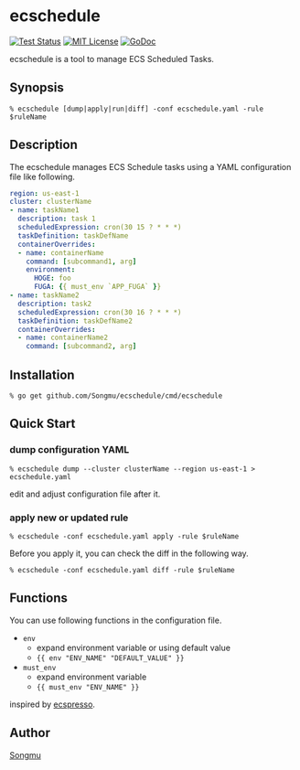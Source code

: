 ecschedule
=======

[![Test Status](https://github.com/Songmu/ecschedule/workflows/test/badge.svg?branch=main)][actions]
[![MIT License](http://img.shields.io/badge/license-MIT-blue.svg?style=flat-square)][license]
[![GoDoc](https://godoc.org/github.com/Songmu/ecschedule?status.svg)][godoc]

[actions]: https://github.com/Songmu/ecschedule/actions?workflow=test
[license]: https://github.com/Songmu/ecschedule/blob/main/LICENSE
[godoc]: https://godoc.org/github.com/Songmu/ecschedule

ecschedule is a tool to manage ECS Scheduled Tasks.

## Synopsis

```command
% ecschedule [dump|apply|run|diff] -conf ecschedule.yaml -rule $ruleName
```

## Description

The ecschedule manages ECS Schedule tasks using a YAML configuration file like following.

```yaml
region: us-east-1
cluster: clusterName
- name: taskName1
  description: task 1
  scheduledExpression: cron(30 15 ? * * *)
  taskDefinition: taskDefName
  containerOverrides:
  - name: containerName
    command: [subcommand1, arg]
    environment:
      HOGE: foo
      FUGA: {{ must_env `APP_FUGA` }}
- name: taskName2
  description: task2
  scheduledExpression: cron(30 16 ? * * *)
  taskDefinition: taskDefName2
  containerOverrides:
  - name: containerName2
    command: [subcommand2, arg]
```

## Installation

```console
% go get github.com/Songmu/ecschedule/cmd/ecschedule
```

## Quick Start

### dump configuration YAML

```console
% ecschedule dump --cluster clusterName --region us-east-1 > ecschedule.yaml
```

edit and adjust configuration file after it.

### apply new or updated rule

```console
% ecschedule -conf ecschedule.yaml apply -rule $ruleName
```

Before you apply it, you can check the diff in the following way.

```console
% ecschedule -conf ecschedule.yaml diff -rule $ruleName
```

## Functions

You can use following functions in the configuration file.

- `env`
    - expand environment variable or using default value
    - `{{ env "ENV_NAME" "DEFAULT_VALUE" }}`
- `must_env`
    - expand environment variable
    - `{{ must_env "ENV_NAME" }}`

inspired by [ecspresso](https://github.com/kayac/ecspresso).

## Author

[Songmu](https://github.com/Songmu)
